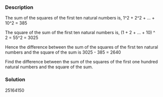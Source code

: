 ### Description
The sum of the squares of the first ten natural numbers is,
1^2 + 2^2 + ... + 10^2 = 385

The square of the sum of the first ten natural numbers is,
(1 + 2 + ... + 10) ^ 2 = 55^2 = 3025

Hence the difference between the sum of the squares of the first ten natural numbers and the square of the sum is
3025 - 385 = 2640

Find the difference between the sum of the squares of the first one hundred natural numbers and the square of the sum.


### Solution
25164150